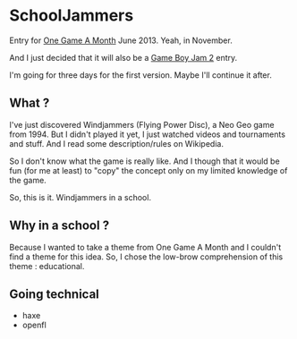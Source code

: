 # SchoolJammers

Entry for [One Game A Month](http://www.onegameamonth.com "One Game A Month") June 2013.
Yeah, in November.

And I just decided that it will also be a [Game Boy Jam 2](http://gbjam.net "Game Boy Jam") entry.

I'm going for three days for the first version.
Maybe I'll continue it after.

## What ?

I've just discovered Windjammers (Flying Power Disc), a Neo Geo game from 1994.
But I didn't played it yet, I just watched videos and tournaments and stuff.
And I read some description/rules on Wikipedia.

So I don't know what the game is really like.
And I though that it would be fun (for me at least) to "copy" the concept only on my limited knowledge of the game.

So, this is it.
Windjammers in a school.

## Why in a school ?

Because I wanted to take a theme from One Game A Month and I couldn't find a theme for this idea.
So, I chose the low-brow comprehension of this theme : educational.

## Going technical

* haxe
* openfl